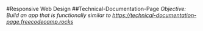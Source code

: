 #Responsive Web Design
##Technical-Documentation-Page
*Objective: Build an app that is functionally similar to https://technical-documentation-page.freecodecamp.rocks*
